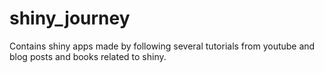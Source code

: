 # shiny_journey
Contains shiny apps made by following several tutorials from youtube and blog posts and books related to shiny.
